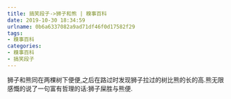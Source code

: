 ```yaml
---
title: 搞笑段子->狮子和熊 | 糗事百科
date: 2019-10-30 18:34:59
urlname: 0b6a6337082a9ad71df46f0d17582f29
tags: 
- 糗事百科
categories:
- 糗事百科
- 搞笑段子
---
```

狮子和熊同在两棵树下便便,之后在路过时发现狮子拉过的树比熊的长的高.熊无限感慨的说了一句富有哲理的话:狮子屎胜与熊便.


